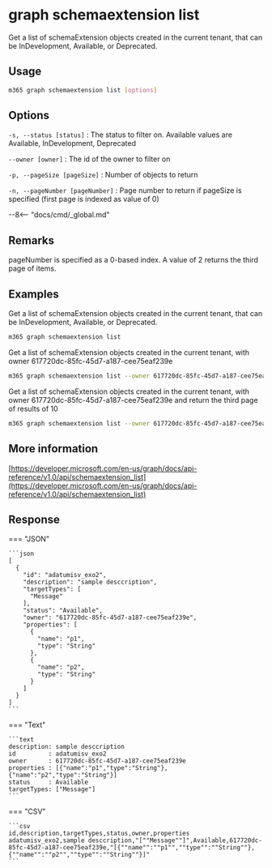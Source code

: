 # graph schemaextension list

Get a list of schemaExtension objects created in the current tenant, that can be InDevelopment, Available, or Deprecated.

## Usage

```sh
m365 graph schemaextension list [options]
```

## Options

`-s, --status [status]`
: The status to filter on. Available values are Available, InDevelopment, Deprecated

`--owner [owner]`
: The id of the owner to filter on

`-p, --pageSize [pageSize]`
: Number of objects to return

`-n, --pageNumber [pageNumber]`
: Page number to return if pageSize is specified (first page is indexed as value of 0)

--8<-- "docs/cmd/_global.md"

## Remarks

pageNumber is specified as a 0-based index. A value of 2 returns the third page of items. 

## Examples

Get a list of schemaExtension objects created in the current tenant, that can be InDevelopment, Available, or Deprecated.

```sh
m365 graph schemaextension list 
```

Get a list of schemaExtension objects created in the current tenant, with owner 617720dc-85fc-45d7-a187-cee75eaf239e

```sh
m365 graph schemaextension list --owner 617720dc-85fc-45d7-a187-cee75eaf239e
```

Get a list of schemaExtension objects created in the current tenant, with owner 617720dc-85fc-45d7-a187-cee75eaf239e and return the third page of results of 10

```sh
m365 graph schemaextension list --owner 617720dc-85fc-45d7-a187-cee75eaf239e --pageNumber 2 --pageSize 10
```

## More information

[https://developer.microsoft.com/en-us/graph/docs/api-reference/v1.0/api/schemaextension_list](https://developer.microsoft.com/en-us/graph/docs/api-reference/v1.0/api/schemaextension_list)

## Response

=== "JSON"

    ```json
    [
      {
        "id": "adatumisv_exo2",
        "description": "sample desccription",
        "targetTypes": [
          "Message"
        ],
        "status": "Available",
        "owner": "617720dc-85fc-45d7-a187-cee75eaf239e",
        "properties": [
          {
            "name": "p1",
            "type": "String"
          },
          {
            "name": "p2",
            "type": "String"
          }
        ]
      }
    ]
    ```

=== "Text"

    ```text
    description: sample desccription
    id         : adatumisv_exo2
    owner      : 617720dc-85fc-45d7-a187-cee75eaf239e
    properties : [{"name":"p1","type":"String"},{"name":"p2","type":"String"}]
    status     : Available
    targetTypes: ["Message"]
    ```

=== "CSV"

    ```csv
    id,description,targetTypes,status,owner,properties
    adatumisv_exo2,sample desccription,"[""Message""]",Available,617720dc-85fc-45d7-a187-cee75eaf239e,"[{""name"":""p1"",""type"":""String""},{""name"":""p2"",""type"":""String""}]"
    ```
